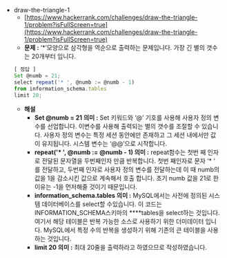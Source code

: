 - draw-the-triangle-1
  - [https://www.hackerrank.com/challenges/draw-the-triangle-1/problem?isFullScreen=true](https://www.hackerrank.com/challenges/draw-the-triangle-1/problem?isFullScreen=true)
  - **문제 :** ‘\*’모양으로 삼각형을 역순으로 출력하는 문제입니다. 가장 긴 별의 갯수는 20개부터 입니다.
  ```jsx
  [ 정답 ]
  Set @numb = 21;
  select repeat('* ', @numb := @numb - 1)
  from information_schema.tables
  limit 20;
  ```
  - **해설**
    - **Set @numb = 21 의미 :** Set 키워드와 ‘@’ 기호를 사용해 사용자 정의 변수를 선업합니다. 이변수를 사용해 출력되는 별의 갯수를 조절할 수 있습니다. 사용자 정의 변수는 특정 세션 동안에만 존재하고 그 세션 내에서만 값이 유지됩니다. 시스템 변수는 ‘@@’으로 시작합니다.
    - **repeat('\* ', @numb := @numb - 1) 의미 :** repeat함수는 첫번 째 인자로 전달된 문자열을 두번째인자 만큼 반복합니다. 첫번 째인자로 문자 ‘\* ‘ 를 전달하고, 두번째 인자로 사용자 정의 변수를 전달하는데 이 때 numb의 값을 1을 감소시킨 값으로 계속해서 호출 합니다. 초기 numb 값을 21로 한 이유는 -1을 먼저해줄 것이기 때문입니다.
    - **information_schema.tables 의미 :** MySQL에서는 사전에 정의된 시스템 데이터베이스를 select할 수있습니다. 이 코드는 INFORMATION_SCHEMA스키마의 \*\*\*\*tables을 select하는 것입니다. 여기서 해당 테이블은 반복 가능한 소스로 사용하기 위한 더미데이터 입니다. MySQL에서 특정 수의 반복을 생성하기 위해 기존의 큰 테이블을 사용하는 것입니다.
    - **limit 20 의미 :** 최대 20줄을 출력하라고 하였으므로 작성하였습니다.
